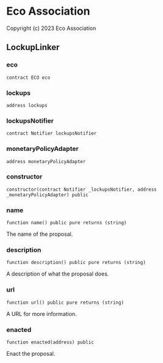 # Eco Association

Copyright (c) 2023 Eco Association

## LockupLinker

### eco

```solidity
contract ECO eco
```

### lockups

```solidity
address lockups
```

### lockupsNotifier

```solidity
contract Notifier lockupsNotifier
```

### monetaryPolicyAdapter

```solidity
address monetaryPolicyAdapter
```

### constructor

```solidity
constructor(contract Notifier _lockupsNotifier, address _monetaryPolicyAdapter) public
```

### name

```solidity
function name() public pure returns (string)
```

The name of the proposal.

### description

```solidity
function description() public pure returns (string)
```

A description of what the proposal does.

### url

```solidity
function url() public pure returns (string)
```

A URL for more information.

### enacted

```solidity
function enacted(address) public
```

Enact the proposal.

